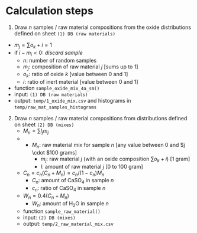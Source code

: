 # Calculation steps

1. Draw $n$ samples / raw material compositions from the oxide distributions defined on sheet `(1) DB (raw materials)`
  - $m_{j} = \sum o_{k} +i = 1$
  - if $i - m_{i} < 0$: *discard sample*
      - $n$: number of random samples
      - $m_{j}$: composition of raw material $j$ [sums up to 1]
      - $o_{k}$: ratio of oxide $k$ [value between 0 and 1]
      - $i$: ratio of inert material [value between 0 and 1]
  - function `sample_oxide_mix_4a_sm()`
  - input:  `(1) DB (raw materials)`
  - output: `temp/1_oxide_mix.csv` and histograms in `temp/raw_mat_samples_histograms`
2. Draw $n$ samples / raw material compositions from distributions defined on sheet `(2) DB (mixes)`
    - $M_{n} = \sum l_{j} m_{j}$
    - - $M_{n}$: raw material mix for sample $n$ [any value between 0 and $j \cdot $100 grams]
        - $m_{j}$: raw material $j$ (with an oxide composition $\sum o_{k} + i$) [1 gram]
        - $l$: amount of raw material $j$ [0 to 100 gram]
    - $C_{n} = c_{n}(C_{n} + M_{n}) = c_{n}/(1-c_{n})M_{n}$
        - $C_{n}​$: amount of CaSO<sub>4</sub> in sample $n​$
        - $c_{n}$: ratio of CaSO<sub>4</sub> in sample $n$
    - $W_{n} = 0.4 (C_{n} + M_{n})$
        - $W_{n}$: amount of H<sub>2</sub>O in sample $n$
    - function `sample_raw_material()`
    - input: `(2) DB (mixes)`
    - output: `temp/2_raw_material_mix.csv`


